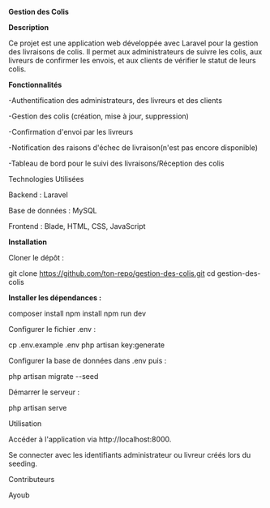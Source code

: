 ****Gestion des Colis****

**Description**

Ce projet est une application web développée avec Laravel pour la gestion des livraisons de colis. Il permet aux administrateurs de suivre les colis, aux livreurs de confirmer les envois, et aux clients de vérifier le statut de leurs colis.

**Fonctionnalités**

-Authentification des administrateurs, des livreurs et des clients

-Gestion des colis (création, mise à jour, suppression)

-Confirmation d'envoi par les livreurs

-Notification des raisons d'échec de livraison(n'est pas encore disponible)

-Tableau de bord pour le suivi des livraisons/Réception des colis

Technologies Utilisées

Backend : Laravel

Base de données : MySQL

Frontend : Blade, HTML, CSS, JavaScript

**Installation**

Cloner le dépôt :

git clone https://github.com/ton-repo/gestion-des-colis.git
cd gestion-des-colis

**Installer les dépendances :**

composer install
npm install
npm run dev

Configurer le fichier .env :

cp .env.example .env
php artisan key:generate

Configurer la base de données dans .env puis :

php artisan migrate --seed

Démarrer le serveur :

php artisan serve

Utilisation

Accéder à l'application via http://localhost:8000.

Se connecter avec les identifiants administrateur ou livreur créés lors du seeding.

Contributeurs

Ayoub

